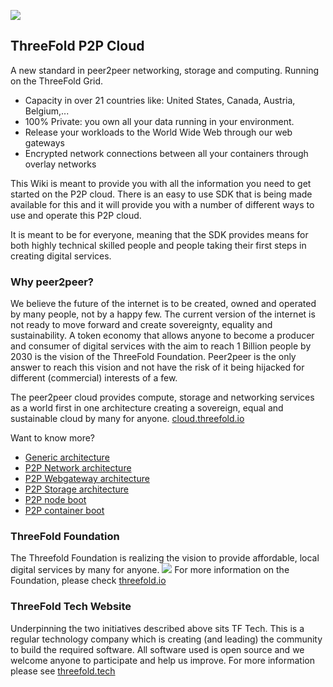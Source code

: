 
![](./img/intro.png)

## ThreeFold P2P Cloud
A new standard in peer2peer networking, storage and computing.
Running on the ThreeFold Grid.

* Capacity in over 21 countries like: United States, Canada, Austria, Belgium,...
* 100% Private: you own all your data running in your environment. 
* Release your workloads to the World Wide Web through our web gateways
* Encrypted network connections between all your containers through overlay networks 

This Wiki is meant to provide you with all the information you need to get started on the P2P cloud.  There is an easy to use SDK that is being made available for this and it will provide you with a number of different ways to use and operate this P2P cloud.

It is meant to be for everyone, meaning that the SDK provides means for both highly technical skilled people and people taking their first steps in creating digital services.

### Why peer2peer? 
We believe the future of the internet is to be created, owned and operated by many people, not by a happy few.  The current version of the internet is not ready to move forward and create sovereignty, equality and sustainability.  A token economy that allows anyone to become a producer and consumer of digital services with the aim to reach 1 Billion people by 2030 is the vision of the ThreeFold Foundation. Peer2peer is the only answer to reach this vision and not have the risk of it being hijacked for different (commercial) interests of a few.

The peer2peer cloud provides compute, storage and networking services as a world first in one architecture creating a sovereign, equal and sustainable cloud by many for anyone. [cloud.threefold.io](https://cloud.threefold.io)

Want to know more?
- [Generic architecture](architecture.md)
- [P2P Network architecture](architecture_network.md)
- [P2P Webgateway architecture](architecture_webgateway.md)
- [P2P Storage architecture](architecture_storage.md)
- [P2P node boot](architecture_boot.md)
- [P2P container boot](architecture_flist.md)


### ThreeFold Foundation
<!-- insert general objectives for the TF Network (Grid, Token and 3Bot) -->
The Threefold Foundation is realizing the vision to provide affordable, local digital services by many for anyone. 
![](./img/ses.png)
For more information on the Foundation, please check [threefold.io](https://threefold.io)

### ThreeFold Tech Website
Underpinning the two initiatives described above sits TF Tech.  This is a regular technology company which is creating (and leading) the community to  build the required software.  All software used is open source and we welcome anyone to participate and help us improve.  For more information please see [threefold.tech](https://threefold.tech)
<!-- 
TODO #5 Check graphics(s) for updated version.
-->
